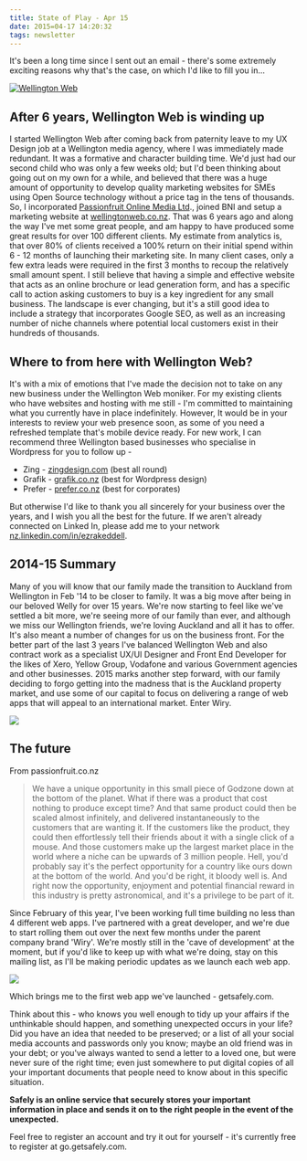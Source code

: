 ```yaml
---
title: State of Play - Apr 15
date: 2015=04-17 14:20:32
tags: newsletter
---
```


It's been a long time since I sent out an email - there's some extremely exciting reasons why that's the case, on which I'd like to fill you in...

[![Wellington Web](https://i1.createsend1.com/ei/r/0B/355/794/084003/csfinal/WW1.png)](http://marketing.passionfruit.co.nz/t/r-l-qujgky-l-y/)

## After 6 years, Wellington Web is winding up

I started Wellington Web after coming back from paternity leave to my UX Design job at a Wellington media agency, where I was immediately made redundant. It was a formative and character building time. We'd just had our second child who was only a few weeks old; but I'd been thinking about going out on my own for a while, and believed that there was a huge amount of opportunity to develop quality marketing websites for SMEs using Open Source technology without a price tag in the tens of thousands. So, I incorporated [Passionfruit Online Media Ltd](http://marketing.passionfruit.co.nz/t/r-l-qujgky-l-j/)., joined BNI and setup a marketing website at [wellingtonweb.co.nz](http://marketing.passionfruit.co.nz/t/r-l-qujgky-l-t/). That was 6 years ago and along the way I've met some great people, and am happy to have produced some great results for over 100 different clients. My estimate from analytics is, that over 80% of clients received a 100% return on their initial spend within 6 - 12 months of launching their marketing site. In many client cases, only a few extra leads were required in the first 3 months to recoup the relatively small amount spent. I still believe that having a simple and effective website that acts as an online brochure or lead generation form, and has a specific call to action asking customers to buy is a key ingredient for any small business. The landscape is ever changing, but it's a still good idea to include a strategy that incorporates Google SEO, as well as an increasing number of niche channels where potential local customers exist in their hundreds of thousands.

## Where to from here with Wellington Web?

It's with a mix of emotions that I've made the decision not to take on any new business under the Wellington Web moniker. For my existing clients who have websites and hosting with me still - I'm committed to maintaining what you currently have in place indefinitely. However, It would be in your interests to review your web presence soon, as some of you need a refreshed template that's mobile device ready. For new work, I can recommend three Wellington based businesses who specialise in Wordpress for you to follow up -

*   Zing - [zingdesign.com](http://marketing.passionfruit.co.nz/t/r-l-qujgky-l-i/) (best all round)
*   Grafik - [grafik.co.nz](http://marketing.passionfruit.co.nz/t/r-l-qujgky-l-d/) (best for Wordpress design)
*   Prefer - [prefer.co.nz](http://marketing.passionfruit.co.nz/t/r-l-qujgky-l-h/) (best for corporates)

But otherwise I'd like to thank you all sincerely for your business over the years, and I wish you all the best for the future. If we aren't already connected on Linked In, please add me to your network [nz.linkedin.com/in/ezrakeddell](http://marketing.passionfruit.co.nz/t/r-l-qujgky-l-k/).

## 2014-15 Summary

Many of you will know that our family made the transition to Auckland from Wellington in Feb '14 to be closer to family. It was a big move after being in our beloved Welly for over 15 years. We're now starting to feel like we've settled a bit more, we're seeing more of our family than ever, and although we miss our Wellington friends, we're loving Auckland and all it has to offer. It's also meant a number of changes for us on the business front. For the better part of the last 3 years I've balanced Wellington Web and also contract work as a specialist UX/UI Designer and Front End Developer for the likes of Xero, Yellow Group, Vodafone and various Government agencies and other businesses. 2015 marks another step forward, with our family deciding to forgo getting into the madness that is the Auckland property market, and use some of our capital to focus on delivering a range of web apps that will appeal to an international market. Enter Wiry.

![](https://i2.createsend1.com/ei/r/0B/355/794/084003/csfinal/wiry-full.png)

## The future

From passionfruit.co.nz

> We have a unique opportunity in this small piece of Godzone down at the bottom of the planet. What if there was a product that cost nothing to produce except time? And that same product could then be scaled almost infinitely, and delivered instantaneously to the customers that are wanting it. If the customers like the product, they could then effortlessly tell their friends about it with a single click of a mouse. And those customers make up the largest market place in the world where a niche can be upwards of 3 million people. Hell, you'd probably say it's the perfect opportunity for a country like ours down at the bottom of the world. And you'd be right, it bloody well is. And right now the opportunity, enjoyment and potential financial reward in this industry is pretty astronomical, and it's a privilege to be part of it.

Since February of this year, I've been working full time building no less than 4 different web apps. I've partnered with a great developer, and we're due to start rolling them out over the next few months under the parent company brand 'Wiry'. We're mostly still in the 'cave of development' at the moment, but if you'd like to keep up with what we're doing, stay on this mailing list, as I'll be making periodic updates as we launch each web app.

![](https://i3.createsend1.com/ei/r/0B/355/794/084003/csfinal/safely-logo.png)

Which brings me to the first web app we've launched - getsafely.com.

Think about this - who knows you well enough to tidy up your affairs if the unthinkable should happen, and something unexpected occurs in your life? Did you have an idea that needed to be preserved; or a list of all your social media accounts and passwords only you know; maybe an old friend was in your debt;  or you've always wanted to send a letter to a loved one, but were never sure of the right time; even just somewhere to put digital copies of all your important documents that people need to know about in this specific situation.

**Safely is an online service that securely stores your important information in place and sends it on to the right people in the event of the unexpected.**

Feel free to register an account and try it out for yourself - it's currently free to register at go.getsafely.com.